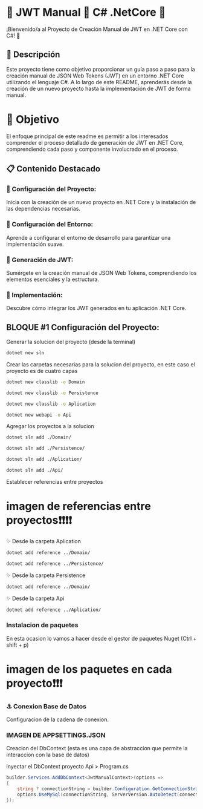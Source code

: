 ﻿# 🚀 JWT Manual 🫧 C# .NetCore 🚦

¡Bienvenido/a al Proyecto de Creación Manual de JWT en .NET Core con C#! 🚀

## 🧩 Descripción

Este proyecto tiene como objetivo proporcionar un guía paso a paso para la creación manual de JSON Web Tokens (JWT) en un entorno .NET Core utilizando el lenguaje C#. A lo largo de este README, aprenderás desde la creación de un nuevo proyecto hasta la implementación de JWT de forma manual.


# 🎯 Objetivo

El enfoque principal de este readme es permitir a los interesados comprender el proceso detallado de generación de JWT en .NET Core, comprendiendo cada paso y componente involucrado en el proceso.

## 📋 Contenido Destacado

### 🧷 Configuración del Proyecto: 
Inicia con la creación de un nuevo proyecto en .NET Core y la instalación de las dependencias necesarias.

### 🧷 Configuración del Entorno: 
Aprende a configurar el entorno de desarrollo para garantizar una implementación suave.

### 🧷 Generación de JWT: 
Sumérgete en la creación manual de JSON Web Tokens, comprendiendo los elementos esenciales y la estructura.

### 🧷 Implementación: 
Descubre cómo integrar los JWT generados en tu aplicación .NET Core.


## BLOQUE #1 Configuración del Proyecto: 
Generar la solucion del proyecto (desde la terminal)

```bash
dotnet new sln
```
Crear las carpetas necesarias para la solucion del proyecto, en este caso el proyecto es de cuatro capas
```bash
dotnet new classlib -o Domain
```
```bash
dotnet new classlib -o Persistence
```
```bash
dotnet new classlib -o Aplication
```
```bash
dotnet new webapi -o Api
```
Agregar los proyectos a la solucion
```bash
dotnet sln add ./Domain/
```
```bash
dotnet sln add ./Persistence/
```
```bash
dotnet sln add ./Aplication/
```
```bash
dotnet sln add ./Api/
```
Establecer referencias entre proyectos

# imagen de referencias entre proyectos❗❗❗❗
✨ Desde la carpeta Aplication
```bash
dotnet add reference ../Domain/
```
```bash
dotnet add reference ../Persistence/
```
✨ Desde la carpeta Persistence
```bash
dotnet add reference ../Domain/
```
✨ Desde la carpeta Api
```bash
dotnet add reference ../Aplication/
```
### Instalacion de paquetes

En esta ocasion lo vamos a hacer desde el gestor de paquetes Nuget
(Ctrl + shift + p)
# imagen de los paquetes en cada proyecto❗❗❗

### ⚓ Conexion Base de Datos
Configuracion de la cadena de conexion.

### IMAGEN DE APPSETTINGS.JSON

Creacion del DbContext (esta es una capa de abstraccion que permite la interaccion con la base de datos)

inyectar el DbContext proyecto Api > Program.cs

```c#
builder.Services.AddDbContext<JwtManualContext>(options =>
{
    string ? connectionString = builder.Configuration.GetConnectionString("ConexMysql");
    options.UseMySql(connectionString, ServerVersion.AutoDetect(connectionString));
});
```


